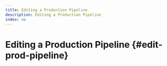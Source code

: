 ```yaml
---
title: Editing a Production Pipeline
description: Editing a Production Pipeline
index: no
---
```


# Editing a Production Pipeline {#edit-prod-pipeline}